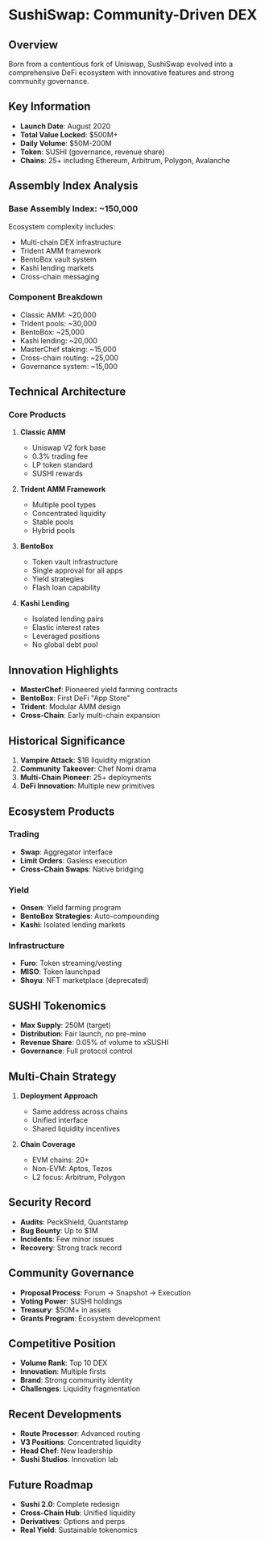 # SushiSwap: Community-Driven DEX

## Overview
Born from a contentious fork of Uniswap, SushiSwap evolved into a comprehensive DeFi ecosystem with innovative features and strong community governance.

## Key Information
- **Launch Date**: August 2020
- **Total Value Locked**: $500M+
- **Daily Volume**: $50M-200M
- **Token**: SUSHI (governance, revenue share)
- **Chains**: 25+ including Ethereum, Arbitrum, Polygon, Avalanche

## Assembly Index Analysis

### Base Assembly Index: ~150,000
Ecosystem complexity includes:
- Multi-chain DEX infrastructure
- Trident AMM framework
- BentoBox vault system
- Kashi lending markets
- Cross-chain messaging

### Component Breakdown
- Classic AMM: ~20,000
- Trident pools: ~30,000
- BentoBox: ~25,000
- Kashi lending: ~20,000
- MasterChef staking: ~15,000
- Cross-chain routing: ~25,000
- Governance system: ~15,000

## Technical Architecture

### Core Products
1. **Classic AMM**
   - Uniswap V2 fork base
   - 0.3% trading fee
   - LP token standard
   - SUSHI rewards

2. **Trident AMM Framework**
   - Multiple pool types
   - Concentrated liquidity
   - Stable pools
   - Hybrid pools

3. **BentoBox**
   - Token vault infrastructure
   - Single approval for all apps
   - Yield strategies
   - Flash loan capability

4. **Kashi Lending**
   - Isolated lending pairs
   - Elastic interest rates
   - Leveraged positions
   - No global debt pool

## Innovation Highlights
- **MasterChef**: Pioneered yield farming contracts
- **BentoBox**: First DeFi "App Store"
- **Trident**: Modular AMM design
- **Cross-Chain**: Early multi-chain expansion

## Historical Significance
1. **Vampire Attack**: $1B liquidity migration
2. **Community Takeover**: Chef Nomi drama
3. **Multi-Chain Pioneer**: 25+ deployments
4. **DeFi Innovation**: Multiple new primitives

## Ecosystem Products
### Trading
- **Swap**: Aggregator interface
- **Limit Orders**: Gasless execution
- **Cross-Chain Swaps**: Native bridging

### Yield
- **Onsen**: Yield farming program
- **BentoBox Strategies**: Auto-compounding
- **Kashi**: Isolated lending markets

### Infrastructure
- **Furo**: Token streaming/vesting
- **MISO**: Token launchpad
- **Shoyu**: NFT marketplace (deprecated)

## SUSHI Tokenomics
- **Max Supply**: 250M (target)
- **Distribution**: Fair launch, no pre-mine
- **Revenue Share**: 0.05% of volume to xSUSHI
- **Governance**: Full protocol control

## Multi-Chain Strategy
1. **Deployment Approach**
   - Same address across chains
   - Unified interface
   - Shared liquidity incentives

2. **Chain Coverage**
   - EVM chains: 20+
   - Non-EVM: Aptos, Tezos
   - L2 focus: Arbitrum, Polygon

## Security Record
- **Audits**: PeckShield, Quantstamp
- **Bug Bounty**: Up to $1M
- **Incidents**: Few minor issues
- **Recovery**: Strong track record

## Community Governance
- **Proposal Process**: Forum → Snapshot → Execution
- **Voting Power**: SUSHI holdings
- **Treasury**: $50M+ in assets
- **Grants Program**: Ecosystem development

## Competitive Position
- **Volume Rank**: Top 10 DEX
- **Innovation**: Multiple firsts
- **Brand**: Strong community identity
- **Challenges**: Liquidity fragmentation

## Recent Developments
- **Route Processor**: Advanced routing
- **V3 Positions**: Concentrated liquidity
- **Head Chef**: New leadership
- **Sushi Studios**: Innovation lab

## Future Roadmap
- **Sushi 2.0**: Complete redesign
- **Cross-Chain Hub**: Unified liquidity
- **Derivatives**: Options and perps
- **Real Yield**: Sustainable tokenomics